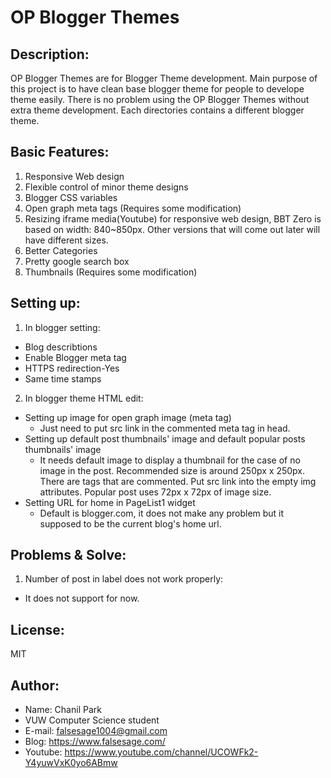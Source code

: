 # OP Blogger Themes

## Description:
OP Blogger Themes are for Blogger Theme development.
Main purpose of this project is to have clean base blogger theme for people to develope theme easily.
There is no problem using the OP Blogger Themes without extra theme development.
Each directories contains a different blogger theme.

## Basic Features:
1. Responsive Web design
2. Flexible control of minor theme designs
3. Blogger CSS variables
4. Open graph meta tags (Requires some modification)
5. Resizing iframe media(Youtube) for responsive web design, BBT Zero is based on width: 840~850px. Other versions that will come out later will have different sizes.
6. Better Categories
7. Pretty google search box
8. Thumbnails (Requires some modification)

## Setting up:

1. In blogger setting:
  * Blog describtions
  * Enable Blogger meta tag
  * HTTPS redirection-Yes
  * Same time stamps

2. In blogger theme HTML edit:

  * Setting up image for open graph image (meta tag)
    * Just need to put src link in the commented meta tag in head.
  * Setting up default post thumbnails' image and default popular posts thumbnails' image
    * It needs default image to display a thumbnail for the case of no image in the post. Recommended size is around 250px x 250px. There are tags that are commented. Put src link into the empty img attributes. Popular post uses 72px x 72px of image size.
  * Setting URL for home in PageList1 widget
    * Default is blogger.com, it does not make any problem but it supposed to be the current blog's home url.
    

## Problems & Solve:
1. Number of post in label does not work properly:
  * It does not support for now.

## License:
MIT

## Author:
* Name: Chanil Park
* VUW Computer Science student
* E-mail: falsesage1004@gmail.com
* Blog: https://www.falsesage.com/
* Youtube: https://www.youtube.com/channel/UCOWFk2-Y4yuwVxK0yo6ABmw
